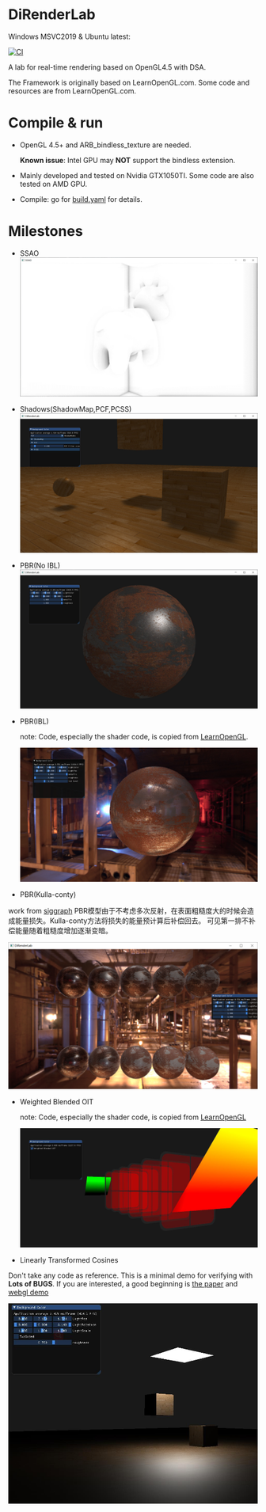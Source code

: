 # DiRenderLab

Windows MSVC2019 & Ubuntu latest:

[![CI](https://github.com/BlurryLight/DiRenderLab/actions/workflows/build.yml/badge.svg)](https://github.com/BlurryLight/DiRenderLab/actions/workflows/build.yml)

A lab for real-time rendering based on OpenGL4.5 with DSA.

The Framework is originally based on LearnOpenGL.com. Some code and resources are from LearnOpenGL.com.

# Compile & run

- OpenGL 4.5+ and ARB_bindless_texture are needed.
 
  **Known issue**: Intel GPU may **NOT** support the bindless extension.
- Mainly developed and tested on Nvidia GTX1050TI. Some code are also tested on AMD GPU.
- Compile: go for [build.yaml](.github/workflows/build.yml) for details.

# Milestones

- SSAO
  ![ssao](images/SSAO.jpg)

- Shadows(ShadowMap,PCF,PCSS)
  ![shadows](images/shadowmap.jpg)

- PBR(No IBL)
  ![pbr](images/pbr_no_IBL.jpg)

- PBR(IBL)

  note: Code, especially the shader code, is copied from [LearnOpenGL](https://learnopengl.com/PBR/IBL/Specular-IBL).

  ![pbr](images/pbr_IBL.jpg)

- PBR(Kulla-conty)

work from [siggraph](https://fpsunflower.github.io/ckulla/data/s2017_pbs_imageworks_slides_v2.pdf)
PBR模型由于不考虑多次反射，在表面粗糙度大的时候会造成能量损失。Kulla-conty方法将损失的能量预计算后补偿回去。 可见第一排不补偿能量随着粗糙度增加逐渐变暗。

![pbr](images/pbr_kulla_conty.jpg)

- Weighted Blended OIT

  note: Code, especially the shader code, is copied from [LearnOpenGL](https://learnopengl.com)

  ![oit](images/weighted_blended_oit.jpg)

- Linearly Transformed Cosines

Don't take any code as reference. This is a minimal demo for verifying with **Lots of BUGS**. If you are interested, a
good beginning is [the paper](https://eheitzresearch.wordpress.com/415-2/)
and [webgl demo](https://blog.selfshadow.com/ltc/webgl/ltc_quad.html)

![LTC](images/ltc.jpg)
